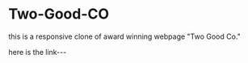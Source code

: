 # Two-Good-CO

this is a responsive clone of award winning webpage "Two Good Co."


here is the link---
